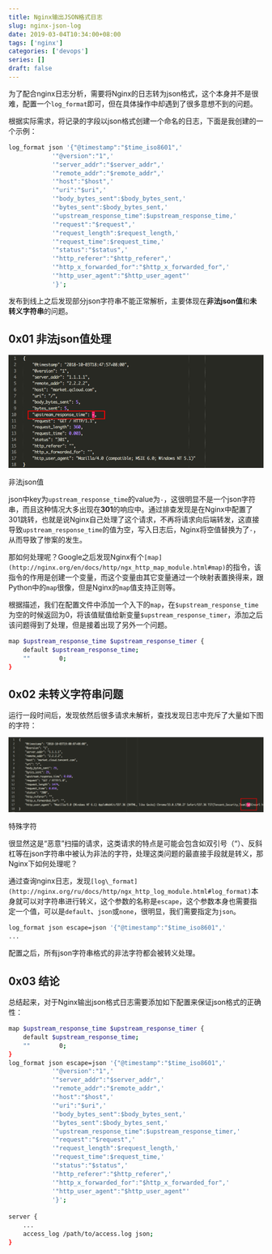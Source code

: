 ```yaml
---
title: Nginx输出JSON格式日志
slug: nginx-json-log
date: 2019-03-04T10:34:00+08:00
tags: ['nginx']
categories: ['devops']
series: []
draft: false
---
```


为了配合nginx日志分析，需要将Nginx的日志转为json格式，这个本身并不是很难，配置一个`log_format`即可，但在具体操作中却遇到了很多意想不到的问题。

根据实际需求，将记录的字段以json格式创建一个命名的日志，下面是我创建的一个示例：

```bash
log_format json '{"@timestamp":"$time_iso8601",'
            '"@version":"1",'
            '"server_addr":"$server_addr",'
            '"remote_addr":"$remote_addr",'
            '"host":"$host",'
            '"uri":"$uri",'
            '"body_bytes_sent":$body_bytes_sent,'
            '"bytes_sent":$body_bytes_sent,'
            '"upstream_response_time":$upstream_response_time,'
            '"request":"$request",'
            '"request_length":$request_length,'
            '"request_time":$request_time,'
            '"status":"$status",'
            '"http_referer":"$http_referer",'
            '"http_x_forwarded_for":"$http_x_forwarded_for",'
            '"http_user_agent":"$http_user_agent"'
            '}';
```

发布到线上之后发现部分json字符串不能正常解析，主要体现在**非法json值**和**未转义字符串**的问题。

## **0x01 非法json值处理**

![非法json值](nginx-json-log/Untitled.png)

非法json值

json中key为`upstream_response_time`的value为`-`，这很明显不是一个json字符串，而且这种情况大多出现在**301**的响应中。通过排查发现是在Nginx中配置了301跳转，也就是说Nginx自己处理了这个请求，不再将请求向后端转发，这直接导致`upstream_response_time`的值为空，写入日志后，Nginx将空值替换为了`-`，从而导致了惨案的发生。

那如何处理呢？Google之后发现Nginx有个`[map](http://nginx.org/en/docs/http/ngx_http_map_module.html#map)`的指令，该指令的作用是创建一个变量，而这个变量由其它变量通过一个映射表置换得来，跟Python中的`map`很像，但是Nginx的`map`值支持正则等。

根据描述，我们在配置文件中添加一个入下的`map`，在`$upstream_response_time`为空的时候返回为0，将该值赋值给新变量`$upstream_response_timer`，添加之后该问题得到了处理，但是接着出现了另外一个问题。

```bash
map $upstream_response_time $upstream_response_timer {
    default $upstream_response_time;
    ""        0;
}
```

## **0x02 未转义字符串问题**

运行一段时间后，发现依然后很多请求未解析，查找发现日志中充斥了大量如下图的字符：

![特殊字符](nginx-json-log/Untitled%201.png)

特殊字符

很显然这是“恶意”扫描的请求，这类请求的特点是可能会包含如双引号（“）、反斜杠等在json字符串中被认为非法的字符，处理这类问题的最直接手段就是转义，那Nginx下如何处理呢？

通过查询nginx日志，发现`[log\_format](http://nginx.org/ru/docs/http/ngx_http_log_module.html#log_format)`本身就可以对字符串进行转义，这个参数的名称是`escape`，这个参数本身也需要指定一个值，可以是`default`、`json`或`none`，很明显，我们需要指定为`json`。

```bash
log_format json escape=json '{"@timestamp":"$time_iso8601",'
...
```

配置之后，所有json字符串格式的非法字符都会被转义处理。

## **0x03 结论**

总结起来，对于Nginx输出json格式日志需要添加如下配置来保证json格式的正确性：

```bash
map $upstream_response_time $upstream_response_timer {
    default $upstream_response_time;
    ""        0;
}
log_format json escape=json '{"@timestamp":"$time_iso8601",'
            '"@version":"1",'
            '"server_addr":"$server_addr",'
            '"remote_addr":"$remote_addr",'
            '"host":"$host",'
            '"uri":"$uri",'
            '"body_bytes_sent":$body_bytes_sent,'
            '"bytes_sent":$body_bytes_sent,'
            '"upstream_response_time":$upstream_response_timer,'
            '"request":"$request",'
            '"request_length":$request_length,'
            '"request_time":$request_time,'
            '"status":"$status",'
            '"http_referer":"$http_referer",'
            '"http_x_forwarded_for":"$http_x_forwarded_for",'
            '"http_user_agent":"$http_user_agent"'
            '}';
            
server {
    ...
    access_log /path/to/access.log json;
}
```
